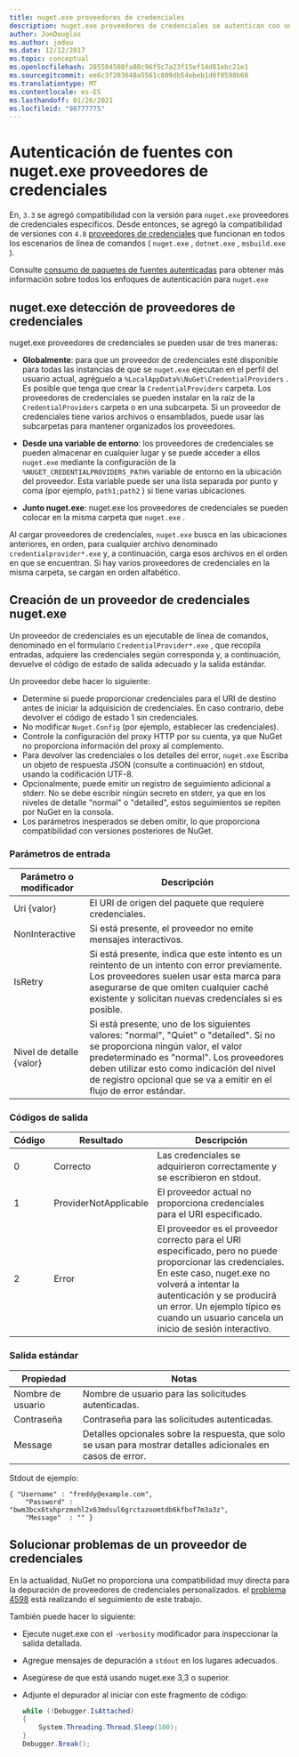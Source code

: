 ```yaml
---
title: nuget.exe proveedores de credenciales
description: nuget.exe proveedores de credenciales se autentican con una fuente y se implementan como archivos ejecutables de línea de comandos que siguen las convenciones específicas.
author: JonDouglas
ms.author: jodou
ms.date: 12/12/2017
ms.topic: conceptual
ms.openlocfilehash: 285504508fa88c96f5c7a23f15ef14d81ebc21e1
ms.sourcegitcommit: ee6c3f203648a5561c809db54ebeb1d0f0598b68
ms.translationtype: MT
ms.contentlocale: es-ES
ms.lasthandoff: 01/26/2021
ms.locfileid: "98777775"
---
```

# <a name="authenticating-feeds-with-nugetexe-credential-providers"></a>Autenticación de fuentes con nuget.exe proveedores de credenciales

En, `3.3` se agregó compatibilidad con la versión para `nuget.exe` proveedores de credenciales específicos. Desde entonces, se agregó la compatibilidad de versiones con `4.8` [proveedores de credenciales](NuGet-Cross-Platform-Authentication-Plugin.md) que funcionan en todos los escenarios de línea de comandos ( `nuget.exe` , `dotnet.exe` , `msbuild.exe` ).

Consulte [consumo de paquetes de fuentes autenticadas](../../consume-packages/consuming-packages-authenticated-feeds.md#nugetexe) para obtener más información sobre todos los enfoques de autenticación para `nuget.exe`

## <a name="nugetexe-credential-provider-discovery"></a>nuget.exe detección de proveedores de credenciales

nuget.exe proveedores de credenciales se pueden usar de tres maneras:

- **Globalmente**: para que un proveedor de credenciales esté disponible para todas las instancias de que se `nuget.exe` ejecutan en el perfil del usuario actual, agréguelo a `%LocalAppData%\NuGet\CredentialProviders` . Es posible que tenga que crear la `CredentialProviders` carpeta. Los proveedores de credenciales se pueden instalar en la raíz de la `CredentialProviders`  carpeta o en una subcarpeta. Si un proveedor de credenciales tiene varios archivos o ensamblados, puede usar las subcarpetas para mantener organizados los proveedores.

- **Desde una variable de entorno**: los proveedores de credenciales se pueden almacenar en cualquier lugar y se puede acceder a ellos `nuget.exe` mediante la configuración de la `%NUGET_CREDENTIALPROVIDERS_PATH%` variable de entorno en la ubicación del proveedor. Esta variable puede ser una lista separada por punto y coma (por ejemplo, `path1;path2` ) si tiene varias ubicaciones.

- **Junto nuget.exe**: nuget.exe los proveedores de credenciales se pueden colocar en la misma carpeta que `nuget.exe` .

Al cargar proveedores de credenciales, `nuget.exe` busca en las ubicaciones anteriores, en orden, para cualquier archivo denominado `credentialprovider*.exe` y, a continuación, carga esos archivos en el orden en que se encuentran. Si hay varios proveedores de credenciales en la misma carpeta, se cargan en orden alfabético.

## <a name="creating-a-nugetexe-credential-provider"></a>Creación de un proveedor de credenciales nuget.exe

Un proveedor de credenciales es un ejecutable de línea de comandos, denominado en el formulario `CredentialProvider*.exe` , que recopila entradas, adquiere las credenciales según corresponda y, a continuación, devuelve el código de estado de salida adecuado y la salida estándar.

Un proveedor debe hacer lo siguiente:

- Determine si puede proporcionar credenciales para el URI de destino antes de iniciar la adquisición de credenciales. En caso contrario, debe devolver el código de estado 1 sin credenciales.
- No modificar `Nuget.Config` (por ejemplo, establecer las credenciales).
- Controle la configuración del proxy HTTP por su cuenta, ya que NuGet no proporciona información del proxy al complemento.
- Para devolver las credenciales o los detalles del error, `nuget.exe` Escriba un objeto de respuesta JSON (consulte a continuación) en stdout, usando la codificación UTF-8.
- Opcionalmente, puede emitir un registro de seguimiento adicional a stderr. No se debe escribir ningún secreto en stderr, ya que en los niveles de detalle "normal" o "detailed", estos seguimientos se repiten por NuGet en la consola.
- Los parámetros inesperados se deben omitir, lo que proporciona compatibilidad con versiones posteriores de NuGet.

### <a name="input-parameters"></a>Parámetros de entrada

| Parámetro o modificador |Descripción|
|----------------|-----------|
| Uri {valor} | El URI de origen del paquete que requiere credenciales.|
| NonInteractive | Si está presente, el proveedor no emite mensajes interactivos. |
| IsRetry | Si está presente, indica que este intento es un reintento de un intento con error previamente. Los proveedores suelen usar esta marca para asegurarse de que omiten cualquier caché existente y solicitan nuevas credenciales si es posible.|
| Nivel de detalle {valor} | Si está presente, uno de los siguientes valores: "normal", "Quiet" o "detailed". Si no se proporciona ningún valor, el valor predeterminado es "normal". Los proveedores deben utilizar esto como indicación del nivel de registro opcional que se va a emitir en el flujo de error estándar. |

### <a name="exit-codes"></a>Códigos de salida

| Código |Resultado | Descripción |
|----------------|-----------|-----------|
| 0 | Correcto | Las credenciales se adquirieron correctamente y se escribieron en stdout.|
| 1 | ProviderNotApplicable | El proveedor actual no proporciona credenciales para el URI especificado.|
| 2 | Error | El proveedor es el proveedor correcto para el URI especificado, pero no puede proporcionar las credenciales. En este caso, nuget.exe no volverá a intentar la autenticación y se producirá un error. Un ejemplo típico es cuando un usuario cancela un inicio de sesión interactivo. |

### <a name="standard-output"></a>Salida estándar

| Propiedad |Notas|
|----------------|-----------|
| Nombre de usuario | Nombre de usuario para las solicitudes autenticadas.|
| Contraseña | Contraseña para las solicitudes autenticadas.|
| Message | Detalles opcionales sobre la respuesta, que solo se usan para mostrar detalles adicionales en casos de error. |

Stdout de ejemplo:

```
{ "Username" : "freddy@example.com",
    "Password" : "bwm3bcx6txhprzmxhl2x63mdsul6grctazoomtdb6kfbof7m3a3z",
    "Message"  : "" }
```

## <a name="troubleshooting-a-credential-provider"></a>Solucionar problemas de un proveedor de credenciales

En la actualidad, NuGet no proporciona una compatibilidad muy directa para la depuración de proveedores de credenciales personalizados. el [problema 4598](https://github.com/NuGet/Home/issues/4598) está realizando el seguimiento de este trabajo.

También puede hacer lo siguiente:

- Ejecute nuget.exe con el `-verbosity` modificador para inspeccionar la salida detallada.
- Agregue mensajes de depuración a `stdout` en los lugares adecuados.
- Asegúrese de que está usando nuget.exe 3,3 o superior.
- Adjunte el depurador al iniciar con este fragmento de código:

    ```cs
    while (!Debugger.IsAttached)
    {
        System.Threading.Thread.Sleep(100);
    }
    Debugger.Break();
    ```
